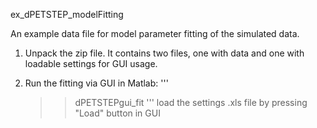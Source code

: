 ex_dPETSTEP_modelFitting

An example data file for model parameter fitting of the simulated data.

1. Unpack the zip file. It contains two files, one with data and one with loadable settings for GUI usage.

2. Run the fitting via GUI in Matlab:
'''
   >> dPETSTEPgui_fit
'''	
   load the settings .xls file by pressing "Load" button in GUI
